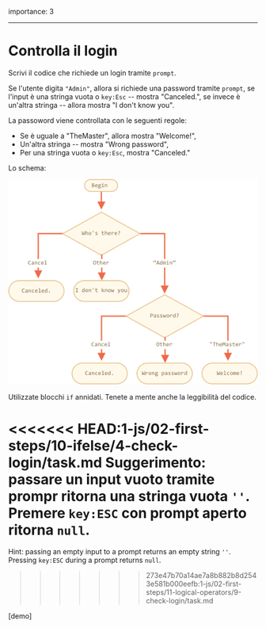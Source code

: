 importance: 3

---

# Controlla il login

Scrivi il codice che richiede un login tramite `prompt`.

Se l'utente digita `"Admin"`, allora si richiede una password tramite `prompt`, se l'input è una stringa vuota o `key:Esc` -- mostra "Canceled.", se invece è un'altra stringa -- allora mostra "I don't know you".

La passoword viene controllata con le seguenti regole:

- Se è uguale a "TheMaster", allora mostra "Welcome!",
- Un'altra stringa -- mostra "Wrong password",
- Per una stringa vuota o `key:Esc`, mostra "Canceled."

Lo schema:

![](ifelse_task.png)

Utilizzate blocchi `if` annidati. Tenete a mente anche la leggibilità del codice.

<<<<<<< HEAD:1-js/02-first-steps/10-ifelse/4-check-login/task.md
Suggerimento: passare un input vuoto tramite prompr ritorna una stringa vuota `''`. Premere `key:ESC` con prompt aperto ritorna `null`.
=======
Hint:  passing an empty input to a prompt returns an empty string `''`. Pressing `key:ESC` during a prompt returns `null`.
>>>>>>> 273e47b70a14ae7a8b882b8d2543e581b000eefb:1-js/02-first-steps/11-logical-operators/9-check-login/task.md

[demo]
